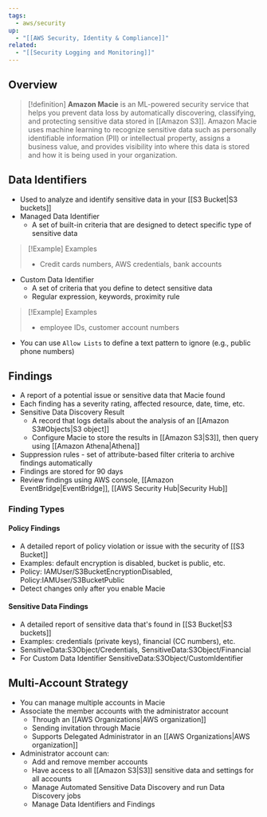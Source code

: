 ```yaml
---
tags:
  - aws/security
up:
  - "[[AWS Security, Identity & Compliance]]"
related:
  - "[[Security Logging and Monitoring]]"
---
```

## Overview

>[!definition]
>**Amazon Macie** is an ML-powered security service that helps you prevent data loss by automatically discovering, classifying, and protecting sensitive data stored in [[Amazon S3]]. Amazon Macie uses machine learning to recognize sensitive data such as personally identifiable information (PII) or intellectual property, assigns a business value, and provides visibility into where this data is stored and how it is being used in your organization.

## Data Identifiers

- Used to analyze and identify sensitive data in your [[S3 Bucket|S3 buckets]]
- Managed Data Identifier
	- A set of built-in criteria that are designed to detect specific type of sensitive data

> [!Example] Examples
> - Credit cards numbers, AWS credentials, bank accounts

- Custom Data Identifier
	- A set of criteria that you define to detect sensitive data
	- Regular expression, keywords, proximity rule

> [!Example] Examples
> - employee IDs, customer account numbers

- You can use `Allow Lists` to define a text pattern to ignore (e.g., public phone numbers)

## Findings

- A report of a potential issue or sensitive data that Macie found
- Each finding has a severity rating, affected resource, date, time, etc.
- Sensitive Data Discovery Result
	- A record that logs details about the analysis of an [[Amazon S3#Objects|S3 object]]
	- Configure Macie to store the results in [[Amazon S3|S3]], then query using [[Amazon Athena|Athena]]
- Suppression rules - set of attribute-based filter criteria to archive findings automatically
- Findings are stored for 90 days
- Review findings using AWS console, [[Amazon EventBridge|EventBridge]], [[AWS Security Hub|Security Hub]]

### Finding Types

#### Policy Findings
- A detailed report of policy violation or issue with the security of [[S3 Bucket]]
- Examples: default encryption is disabled, bucket is public, etc.
- Policy: IAMUser/S3BucketEncryptionDisabled, Policy:IAMUser/S3BucketPublic
- Detect changes only after you enable Macie

#### Sensitive Data Findings
- A detailed report of sensitive data that's found in [[S3 Bucket|S3 buckets]]
- Examples: credentials (private keys), financial (CC numbers), etc.
- SensitiveData:S3Object/Credentials, SensitiveData:S3Object/Financial
- For Custom Data Identifier SensitiveData:S3Object/CustomIdentifier

## Multi-Account Strategy

- You can manage multiple accounts in Macie
- Associate the member accounts with the administrator account
	- Through an [[AWS Organizations|AWS organization]]
	- Sending invitation through Macie
	- Supports Delegated Administrator in an [[AWS Organizations|AWS organization]]
- Administrator account can:
	- Add and remove member accounts
	- Have access to all [[Amazon S3|S3]] sensitive data and settings for all accounts
	- Manage Automated Sensitive Data Discovery and run Data Discovery jobs
	- Manage Data Identifiers and Findings